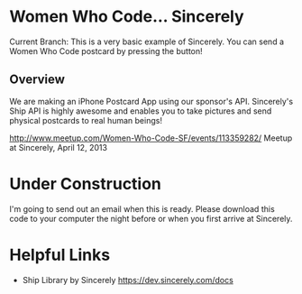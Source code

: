 # Women Who Code... Sincerely

Current Branch: This is a very basic example of Sincerely. You can
send a Women Who Code postcard by pressing the button!

## Overview

We are making an iPhone Postcard App using our sponsor's API.
Sincerely's Ship API is highly awesome and enables you to take pictures and send physical postcards to real human beings!

http://www.meetup.com/Women-Who-Code-SF/events/113359282/
Meetup at Sincerely, April 12, 2013

# Under Construction

I'm going to send out an email when this is ready. Please download this code to your computer the night before or when you first arrive at Sincerely.

# Helpful Links

* Ship Library by Sincerely https://dev.sincerely.com/docs

